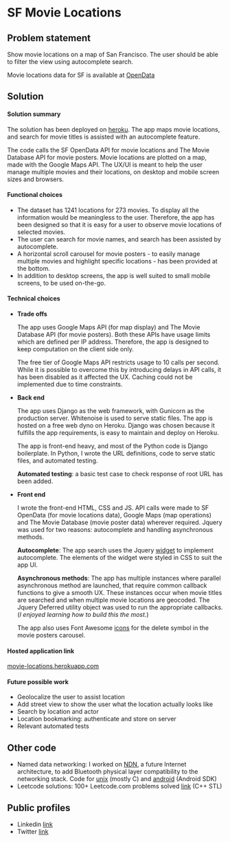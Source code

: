 # SF Movie Locations

## Problem statement
Show movie locations on a map of San Francisco. The user should be able to filter the view using autocomplete search. 

Movie locations data for SF is available at [OpenData](https://data.sfgov.org/Culture-and-Recreation/Film-Locations-in-San-Francisco/yitu-d5am)

## Solution
#### Solution summary
The solution has been deployed on [heroku](https://movie-locations.herokuapp.com/). The app maps movie locations, and search for movie titles is assisted with an autocomplete feature.

The code calls the SF OpenData API for movie locations and The Movie Database API for movie posters. Movie locations are plotted on a map, made with the Google Maps API. The UX/UI is meant to help the user manage multiple movies and their locations, on desktop and mobile screen sizes and browsers.

#### Functional choices
* The dataset has 1241 locations for 273 movies. To display all the information would be meaningless to the user. Therefore, the app has been designed so that it is easy for a user to observe movie locations of selected movies.
* The user can search for movie names, and search has been assisted by autocomplete.
* A horizontal scroll carousel for movie posters - to easily manage multiple movies and highlight specific locations - has been provided at the bottom.
* In addition to desktop screens, the app is well suited to small mobile screens, to be used on-the-go.

#### Technical choices
* __Trade offs__

  The app uses Google Maps API (for map display) and The Movie Database API (for movie posters). Both these APIs have usage limits which are defined per IP address. Therefore, the app is designed to keep computation on the client side only.

  The free tier of Google Maps API restricts usage to 10 calls per second. While it is possible to overcome this by introducing delays in API calls, it has been disabled as it affected the UX. Caching could not be implemented due to time constraints. 
* __Back end__

  The app uses Django as the web framework, with Gunicorn as the production server. Whitenoise is used to serve static files. The app is hosted on a free web dyno on Heroku. Django was chosen because it fulfills the app requirements, is easy to maintain and deploy on Heroku.

  The app is front-end heavy, and most of the Python code is Django boilerplate. In Python, I wrote the URL definitions, code to serve static files, and automated testing.

  __Automated testing__: a basic test case to check response of root URL has been added.
* __Front end__

  I wrote the front-end HTML, CSS and JS. API calls were made to SF OpenData (for movie locations data), Google Maps (map operations) and The Movie Database (movie poster data) wherever required. Jquery was used for two reasons: autocomplete and handling asynchronous methods.

  __Autocomplete__: The app search uses the Jquery [widget](https://jqueryui.com/autocomplete/) to implement autocomplete. The elements of the widget were styled in CSS to suit the app UI.

  __Asynchronous methods__: The app has multiple instances where parallel asynchronous method are launched, that require common callback functions to give a smooth UX. These instances occur when movie titles are searched and when multiple movie locations are geocoded. The Jquery Deferred utility object was used to run the appropriate callbacks. (_I enjoyed learning how to build this the most._)

  The app also uses Font Awesome [icons](http://fortawesome.github.io/Font-Awesome/) for the delete symbol in the movie posters carousel.

#### Hosted application link
[movie-locations.herokuapp.com](https://movie-locations.herokuapp.com/)

#### Future possible work
* Geolocalize the user to assist location
* Add street view to show the user what the location actually looks like
* Search by location and actor
* Location bookmarking: authenticate and store on server
* Relevant automated tests

## Other code
* Named data networking: I worked on [NDN](http://named-data.net/), a future Internet architecture, to add Bluetooth physical layer compatibility to the networking stack. Code for [unix](https://github.com/arjun27/NDNBlue-BlueZ) (mostly C) and [android](https://github.com/arjun27/NDNBlue-BlueZ) (Android SDK)
* Leetcode solutions: 100+ Leetcode.com problems solved [link](https://github.com/arjun27/LeetCode) (C++ STL)

## Public profiles
* Linkedin [link](https://in.linkedin.com/in/arjun-attam-ba73a826)
* Twitter [link](https://twitter.com/arjunattam)